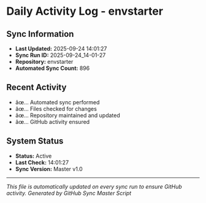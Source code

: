 ﻿# Daily Activity Log - envstarter

## Sync Information
- **Last Updated:** 2025-09-24 14:01:27
- **Sync Run ID:** 2025-09-24_14-01-27
- **Repository:** envstarter
- **Automated Sync Count:** 896

## Recent Activity
- âœ… Automated sync performed
- âœ… Files checked for changes
- âœ… Repository maintained and updated
- âœ… GitHub activity ensured

## System Status
- **Status:** Active
- **Last Check:** 14:01:27
- **Sync Version:** Master v1.0

---
*This file is automatically updated on every sync run to ensure GitHub activity.*
*Generated by GitHub Sync Master Script*
